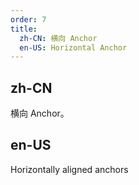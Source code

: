 ```yaml
---
order: 7
title:
  zh-CN: 横向 Anchor
  en-US: Horizontal Anchor
---
```


## zh-CN

横向 Anchor。

## en-US

Horizontally aligned anchors

